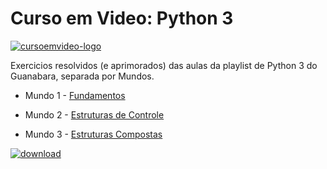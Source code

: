 # Curso em Video: Python 3

   [![cursoemvideo-logo](https://user-images.githubusercontent.com/85136766/127251472-19036bb7-a843-43ca-b97b-3a8c1bcfc1fa.png)](https://www.youtube.com/channel/UCrWvhVmt0Qac3HgsjQK62FQ)

Exercicios resolvidos (e aprimorados) das aulas da playlist de Python 3 do Guanabara, separada por Mundos.

* Mundo 1 - [Fundamentos](https://www.youtube.com/playlist?list=PLHz_AreHm4dlKP6QQCekuIPky1CiwmdI6)

* Mundo 2 - [Estruturas de Controle](https://www.youtube.com/playlist?list=PLHz_AreHm4dk_nZHmxxf_J0WRAqy5Czye)

* Mundo 3 - [Estruturas Compostas](https://www.youtube.com/playlist?list=PLHz_AreHm4dksnH2jVTIVNviIMBVYyFnH)

[![download](https://user-images.githubusercontent.com/85136766/127251462-8d5fbf0c-4f4f-4acf-b1c1-3311e0bf3c9c.png)](https://www.youtube.com/channel/UCrWvhVmt0Qac3HgsjQK62FQ)

